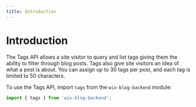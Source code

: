 ```yaml
---
title: Introduction
---
```


# Introduction


The Tags API allows a site visitor to query and list tags giving them the ability to filter through blog posts. Tags also give site visitors an idea of what a post is about. 
You can assign up to 30 tags per post, and each tag is limited to 50 characters.

To use the Tags API, import `tags` from the `wix-blog-backend` module:

```javascript
import { tags } from 'wix-blog-backend';
```